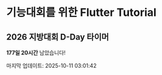 # 기능대회를 위한 Flutter Tutorial 

## 2026 지방대회 D-Day 타이머
<!-- D-DAY-START -->
**177일 20시간** 남았습니다!

마지막 업데이트: 2025-10-11 03:01:42
<!-- D-DAY-END -->